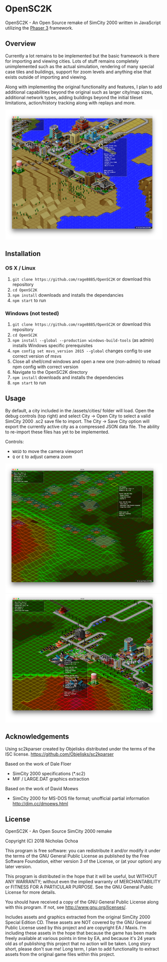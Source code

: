 # OpenSC2K
OpenSC2K - An Open Source remake of SimCity 2000 written in JavaScript utilizing the [Phaser 3](https://github.com/photonstorm/phaser/) framework.

## Overview
Currently a lot remains to be implemented but the basic framework is there for importing and viewing cities. Lots of stuff remains completely unimplemented such as the actual simulation, rendering of many special case tiles and buildings, support for zoom levels and anything else that exists outside of importing and viewing.

Along with implementing the original functionality and features, I plan to add additional capabilities beyond the original such as larger city/map sizes, additional network types, adding buildings beyond the initial tileset limitations, action/history tracking along with replays and more.

![Screenshot](/screenshots/1.png)

## Installation

### OS X / Linux
1. `git clone https://github.com/rage8885/OpenSC2K` or download this repository
1. `cd OpenSC2K`
1. `npm install` downloads and installs the dependancies
1. `npm start` to run

### Windows (not tested)
1. `git clone https://github.com/rage8885/OpenSC2K` or download this repository
1. `cd OpenSC2K`
1. `npm install --global --production windows-build-tools` (as admin) installs Windows specific prerequisites
1. `npm config set msvs_version 2015 --global` changes config to use correct version of msvs
1. Close all shell/cmd windows and open a new one (non-admin) to reload npm config with correct version
1. Navigate to the OpenSC2K directory
1. `npm install` downloads and installs the dependencies
1. `npm start` to run

## Usage
By default, a city included in the /assets/cities/ folder will load. Open the debug controls (top right) and select City -> Open City to select a valid SimCity 2000 .sc2 save file to import. The City -> Save City option will export the currently active city as a compressed JSON data file. The ability to re-import these files has yet to be implemented.

Controls:
 - `WASD` to move the camera viewport
 - `Q` or `E` to adjust camera zoom

![Screenshot](/screenshots/2.png)
![Screenshot](/screenshots/3.png)

## Acknowledgements
Using sc2kparser created by Objelisks distributed under the terms of the ISC license.
<https://github.com/Objelisks/sc2kparser>

Based on the work of Dale Floer
 - SimCity 2000 specifications (*.sc2)
 - MIF / LARGE.DAT graphics extraction

Based on the work of David Moews
 - SimCity 2000 for MS-DOS file format; unofficial partial information <http://djm.cc/dmoews.html>

## License
OpenSC2K - An Open Source SimCity 2000 remake

Copyright (C) 2018 Nicholas Ochoa

This program is free software: you can redistribute it and/or modify
it under the terms of the GNU General Public License as published by
the Free Software Foundation, either version 3 of the License, or
(at your option) any later version.

This program is distributed in the hope that it will be useful,
but WITHOUT ANY WARRANTY; without even the implied warranty of
MERCHANTABILITY or FITNESS FOR A PARTICULAR PURPOSE.  See the
GNU General Public License for more details.

You should have received a copy of the GNU General Public License
along with this program.  If not, see <http://www.gnu.org/licenses/>.

Includes assets and graphics extracted from the original SimCity 2000 Special Edition CD. These assets are NOT covered by the GNU General Public License used by this project and are copyright EA / Maxis. I'm including these assets in the hope that because the game has been made freely available at various points in time by EA, and because it's 24 years old as of publishing this project that no action will be taken. Long story short, please don't sue me! Long term, I plan to add functionality to extract assets from the original game files within this project.
